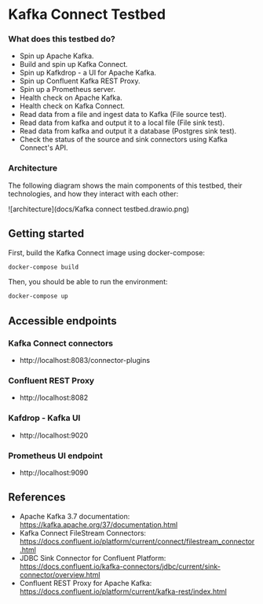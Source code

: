 # Kafka Connect Testbed

### What does this testbed do?

- Spin up Apache Kafka.
- Build and spin up Kafka Connect.
- Spin up Kafkdrop - a UI for Apache Kafka.
- Spin up Confluent Kafka REST Proxy.
- Spin up a Prometheus server.
- Health check on Apache Kafka.
- Health check on Kafka Connect.
- Read data from a file and ingest data to Kafka (File source test).
- Read data from kafka and output it to a local file (File sink test).
- Read data from kafka and output it a database (Postgres sink test).
- Check the status of the source and sink connectors using Kafka Connect's API.

### Architecture

The following diagram shows the main components of this testbed, their technologies, and how they interact with each other:

![architecture](docs/Kafka connect testbed.drawio.png)


## Getting started
First, build the Kafka Connect image using docker-compose:

```bash
docker-compose build
```

Then, you should be able to run the environment:
```bash
docker-compose up
```

## Accessible endpoints
### Kafka Connect connectors
- http://localhost:8083/connector-plugins<br>

### Confluent REST Proxy
- http://localhost:8082<br>

### Kafdrop - Kafka UI
- http://localhost:9020<br>

### Prometheus UI endpoint
- http://localhost:9090<br>


## References
- Apache Kafka 3.7 documentation: https://kafka.apache.org/37/documentation.html
- Kafka Connect FileStream Connectors: https://docs.confluent.io/platform/current/connect/filestream_connector.html
- JDBC Sink Connector for Confluent Platform: https://docs.confluent.io/kafka-connectors/jdbc/current/sink-connector/overview.html
- Confluent REST Proxy for Apache Kafka: https://docs.confluent.io/platform/current/kafka-rest/index.html
